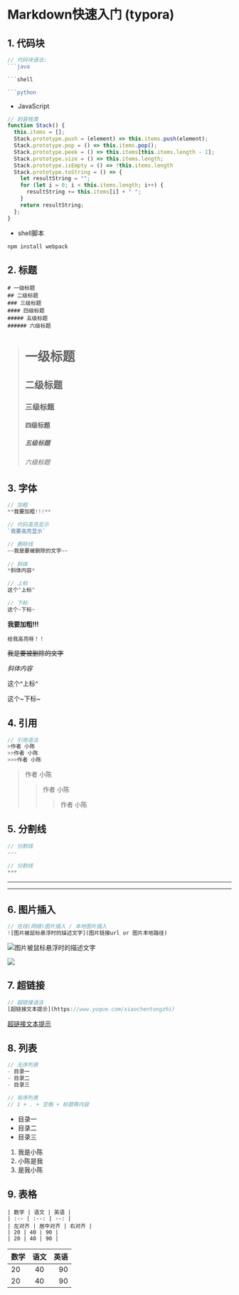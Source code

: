 # Markdown快速入门 (typora)

## 1. 代码块

```javascript
// 代码块语法:
​```java

​```shell

​```python
```

- JavaScript

```javascript
// 封装栈类
function Stack() {
  this.items = [];
  Stack.prototype.push = (element) => this.items.push(element);
  Stack.prototype.pop = () => this.items.pop();
  Stack.prototype.peek = () => this.items[this.items.length - 1];
  Stack.prototype.size = () => this.items.length;
  Stack.prototype.isEmpty = () => !this.items.length
  Stack.prototype.toString = () => {
    let resultString = "";
    for (let i = 0; i < this.items.length; i++) {
      resultString += this.items[i] + " ";
    }
    return resultString;
  };
}
```

- shell脚本

```shell
npm install webpack
```



## 2. 标题

```shell
# 一级标题
## 二级标题
### 三级标题
#### 四级标题
##### 五级标题
###### 六级标题
```

> # 一级标题
> ## 二级标题
> ### 三级标题
> #### 四级标题
> ##### 五级标题
> ###### 六级标题

## 3. 字体

```javascript
// 加粗
**我要加粗!!!**

// 代码高亮显示
`我要高亮显示`

// 删除线
~~我是要被删除的文字~~
    
// 斜体
*斜体内容*

// 上标
这个^上标^

// 下标
这个~下标~
```

**我要加粗!!!**

`给我高亮呀！！`

~~我是要被删除的文字~~

*斜体内容*

这个^上标^

这个~下标~


## 4. 引用

```javascript
// 引用语法
>作者 小陈
>>作者 小陈
>>>作者 小陈
```

>作者 小陈
>>作者 小陈
>>>作者 小陈


## 5. 分割线

```javascript
// 分割线
---

// 分割线
***
```
---

***



## 6. 图片插入

```javascript
// 在线(网络)图片插入 / 本地图片插入
![图片被鼠标悬浮时的描述文字](图片链接url or 图片本地路径)
```

![图片被鼠标悬浮时的描述文字](https://cdn.nlark.com/yuque/0/2020/png/1619171/1603077561772-avatar/4cc70975-ede3-4fb9-a979-b66b42021703.png?x-oss-process=image%2Fresize%2Cm_fill%2Cw_320%2Ch_320%2Fformat%2Cpng)


![](https://gitee.com/feng-picgo-images/images/raw/master/img/wangyi.png)


## 7. 超链接

```javascript
// 超链接语法
[超链接文本提示](https://www.yuque.com/xiaochentongzhi)
```

[超链接文本提示](https://www.yuque.com/xiaochentongzhi)


## 8. 列表

```javascript
// 无序列表
- 目录一
- 目录二
- 目录三

// 有序列表
// 1 + . + 空格 + 标题等内容
```

- 目录一
- 目录二
- 目录三

1. 我是小陈
2. 小陈是我
3. 是我小陈

## 9. 表格

```
| 数学 | 语文 | 英语 |
| :-- | :--: | --: |
| 左对齐 | 居中对齐 | 右对齐 |
| 20 | 40 | 90 |
| 20 | 40 | 90 |
```

| 数学 | 语文 | 英语 |
| :-- | :--: | --: |
| 20 | 40 | 90 |
| 20 | 40 | 90 |